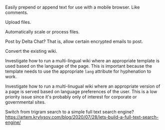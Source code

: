 Easily prepend or append text for use with a mobile browser. Like
comments.

Upload files.

Automatically scale or process files.

Post by Delta Chat? That is, allow certain encrypted emails to post.

Convert the existing wiki.

Investigate how to run a multi-lingual wiki where an appropriate
template is used based on the language of the page. This is important
because the template needs to use the appropriate `lang` attribute for
hyphenation to work.

Investigate how to run a multi-linugual wiki where an appropriate
version of a page is served based on language preferences of the user.
This is a low priority issue since it's probably only of interest for
corporate or governmental sites.

Switch from trigram search to a simple full text search engine?
https://artem.krylysov.com/blog/2020/07/28/lets-build-a-full-text-search-engine/
